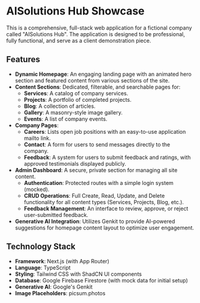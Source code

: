 # AISolutions Hub Showcase

This is a comprehensive, full-stack web application for a fictional company called "AISolutions Hub". The application is designed to be professional, fully functional, and serve as a client demonstration piece.

## Features

- **Dynamic Homepage**: An engaging landing page with an animated hero section and featured content from various sections of the site.
- **Content Sections**: Dedicated, filterable, and searchable pages for:
  - **Services**: A catalog of company services.
  - **Projects**: A portfolio of completed projects.
  - **Blog**: A collection of articles.
  - **Gallery**: A masonry-style image gallery.
  - **Events**: A list of company events.
- **Company Pages**:
  - **Careers**: Lists open job positions with an easy-to-use application mailto link.
  - **Contact**: A form for users to send messages directly to the company.
  - **Feedback**: A system for users to submit feedback and ratings, with approved testimonials displayed publicly.
- **Admin Dashboard**: A secure, private section for managing all site content.
  - **Authentication**: Protected routes with a simple login system (mocked).
  - **CRUD Operations**: Full Create, Read, Update, and Delete functionality for all content types (Services, Projects, Blog, etc.).
  - **Feedback Management**: An interface to review, approve, or reject user-submitted feedback.
- **Generative AI Integration**: Utilizes Genkit to provide AI-powered suggestions for homepage content layout to optimize user engagement.

## Technology Stack

- **Framework**: Next.js (with App Router)
- **Language**: TypeScript
- **Styling**: Tailwind CSS with ShadCN UI components
- **Database**: Google Firebase Firestore (with mock data for initial setup)
- **Generative AI**: Google's Genkit
- **Image Placeholders**: picsum.photos
